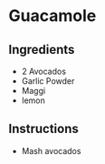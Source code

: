 # Guacamole
## Ingredients
* 2 Avocados
* Garlic Powder
* Maggi
* lemon
## Instructions
* Mash avocados